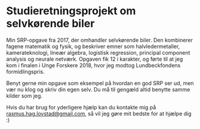 # Studieretningsprojekt om selvkørende biler
Min SRP-opgave fra 2017, der omhandler selvkørende biler. Den kombinerer fagene matematik og fysik, og beskriver emner som halvledermetaller, kamerateknologi, lineær algebra, logistisk regression, principal component analysis og neurale netværk. Opgaven fik 12 i karakter, og førte til at jeg kom i finalen i Unge Forskere 2018, hvor jeg modtog Lundbeckfondens formidlingspris.

Benyt gerne min opgave som eksempel på hvordan en god SRP ser ud, men vær nu klog og skriv din egen selv. Du må til gengæld altid benytte samme kilder som jeg.

Hvis du har brug for yderligere hjælp kan du kontakte mig på rasmus.hag.lovstad@gmail.com, så vil jeg gøre mit bedste for at hjælpe dig :)
